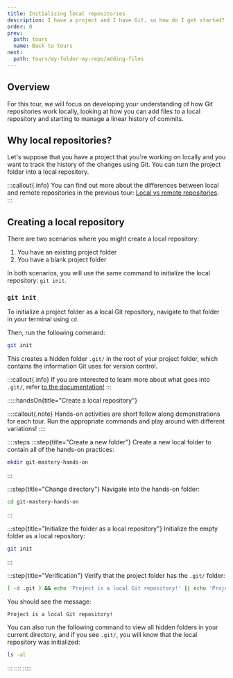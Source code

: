 ```yaml
---
title: Initializing local repositories
description: I have a project and I have Git, so how do I get started?
order: 0
prev:
  path: tours
  name: Back to tours
next:
  path: tours/my-folder-my-repo/adding-files
---
```


## Overview

For this tour, we will focus on developing your understanding of how Git repositories work locally, looking at how you can add files to a local repository and starting to manage a linear history of commits.

## Why local repositories?

Let's suppose that you have a project that you're working on locally and you want to track the history of the changes using Git. You can turn the project folder into a local repository.

:::callout{.info}
You can find out more about the differences between local and remote repositories in the previous tour: [Local vs remote repositories](/learning-lab/tours/introduction/local-vs-remote-repositories).
:::

## Creating a local repository

There are two scenarios where you might create a local repository:

1. You have an existing project folder
2. You have a blank project folder

In both scenarios, you will use the same command to initialize the local repository: `git init`.

### `git init`

To initialize a project folder as a local Git repository, navigate to that folder in your terminal using `cd`.

Then, run the following command:

```bash
git init
```

This creates a hidden folder `.git/` in the root of your project folder, which contains the information Git uses for version control.

:::callout{.info}
If you are interested to learn more about what goes into `.git/`, refer [to the documentation!](https://git-scm.com/docs/gitrepository-layout)
:::

:::::handsOn{title="Create a local repository"}

::::callout{.note}
Hands-on activities are short follow along demonstrations for each tour. Run the appropriate commands and play around with different variations!
::::

::::steps
:::step{title="Create a new folder"}
Create a new local folder to contain all of the hands-on practices:

```bash
mkdir git-mastery-hands-on
```

:::

:::step{title="Change directory"}
Navigate into the hands-on folder:

```bash
cd git-mastery-hands-on
```

:::

:::step{title="Initialize the folder as a local repository"}
Initialize the empty folder as a local repository:

```bash
git init
```

:::

:::step{title="Verification"}
Verify that the project folder has the `.git/` folder:

```bash
[ -d .git ] && echo 'Project is a local Git repository!' || echo 'Project is not a local Git repository...'
```

You should see the message:

```text
Project is a local Git repository!
```

You can also run the following command to view all hidden folders in your current directory, and if you see `.git/`, you will know that the local repository was initialized:

```bash
ls -al
```

:::
::::
:::::
